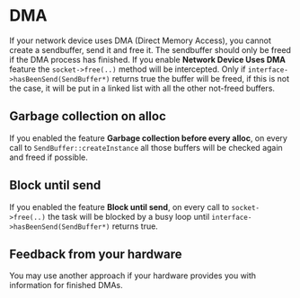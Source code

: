 # DMA
If your network device uses DMA (Direct Memory Access), you cannot create a sendbuffer, send it and free it.
The sendbuffer should only be freed if the DMA process has finished. If you enable
**Network Device Uses DMA** feature the `socket->free(..)` method will be intercepted.
Only if `interface->hasBeenSend(SendBuffer*)` returns true the buffer will be freed, if this
is not the case, it will be put in a linked list with all the other not-freed buffers.

## Garbage collection on alloc
If you enabled the feature **Garbage collection before every alloc**,
on every call to `SendBuffer::createInstance` all those buffers will be checked again and freed if possible.

## Block until send
If you enabled the feature **Block until send**,
on every call to `socket->free(..)` the task will be blocked by a busy loop until
`interface->hasBeenSend(SendBuffer*)` returns true.

## Feedback from your hardware
You may use another approach if your hardware provides you with information for finished DMAs.